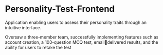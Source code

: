 # Personality-Test-Frontend
Application enabling users to assess their personality traits through an intuitive interface.

Oversaw a three-member team, successfully
implementing features such as account
creation, a 100-question MCQ test, emaildelivered results, and the ability for users to
retake the test
